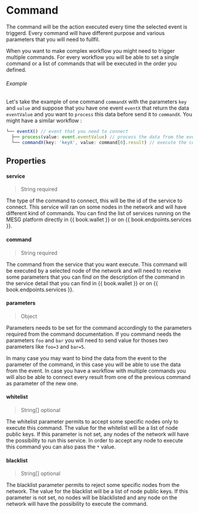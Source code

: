 # Command

The command will be the action executed every time the selected event is triggerd. Every command will have different purpose and various parameters that you will need to fullfil.

When you want to make complex workflow you might need to trigger multiple commands. For every workflow you will be able to set a single command or a list of commands that will be executed in the order you defined.

###### Example

Let's take the example of one command `commandX` with the parameters `key` and `value` and suppose that you have one event `eventX` that return the data `eventValue` and you want to `process` this data before send it to `commandX`. You might have a similar workflow :

```javascript
└── eventX() // event that you need to connect
  ├── process(value: event.eventValue) // process the data from the event with the value from the event
  └── commandX(key: 'keyX', value: command[0].result) // execute the command with the key 'keyX' and the value from the result of the command[0]
```

## Properties

#### service

> String required

The type of the command to connect, this will be the id of the service to connect. This service will ran on some nodes in the network and will have different kind of commands. You can find the list of services running on the MESG platform directly in {{ book.wallet }} or on {{ book.endpoints.services }}.

#### command

> String required

The command from the service that you want execute. This command will be executed by a selected node of the network and will need to receive some parameters that you can find on the description of the command in the service detail that you can find in {{ book.wallet }} or on {{ book.endpoints.services }}.

#### parameters

> Object

Parameters needs to be set for the command accordingly to the parameters required from the command documentation. If you command needs the parameters `foo` and `bar` you will need to send value for thoses two parameters like `foo=3` and `bar=5`.

In many case you may want to bind the data from the event to the parameter of the command, in this case you will be able to use the data from the event. In case you have a workflow with multiple commands you will also be able to connect every result from one of the previous command as parameter of the new one.

#### whitelist

> String[] optional

The whitelist parameter permits to accept some specific nodes only to execute this command. The value for the whitelist will be a list of node public keys. If this parameter is not set, any nodes of the network will have the possibility to run this service. In order to accept any node to execute this command you can also pass the `*` value. 

#### blacklist

> String[] optional

The blacklist parameter permits to reject some specific nodes from the network. The value for the blacklist will be a list of node public keys. If this parameter is not set, no nodes will be blacklisted and any node on the network will have the possibility to execute the command.
